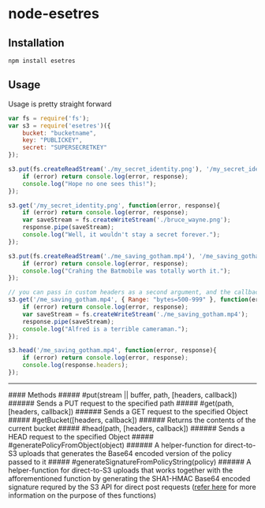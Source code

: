 # node-esetres

## Installation
`npm install esetres`

## Usage
Usage is pretty straight forward

```javascript
var fs = require('fs');
var s3 = require('esetres')({
	bucket: "bucketname",
	key: "PUBLICKEY",
	secret: "SUPERSECRETKEY"
});

s3.put(fs.createReadStream('./my_secret_identity.png'), '/my_secret_identity.png', function(error, response){
	if (error) return console.log(error, response);
	console.log("Hope no one sees this!");
});

s3.get('/my_secret_identity.png', function(error, response){
	if (error) return console.log(error, response);
	var saveStream = fs.createWriteStream('./bruce_wayne.png');
	response.pipe(saveStream);
	console.log("Well, it wouldn't stay a secret forever.");
});

s3.put(fs.createReadStream('./me_saving_gotham.mp4'), '/me_saving_gotham.mp4', function(error, response){
	if (error) return console.log(error, response);
	console.log("Crahing the Batmobile was totally worth it.");
});

// you can pass in custom headers as a second argument, and the callback third
s3.get('/me_saving_gotham.mp4', { Range: "bytes=500-999" }, function(error, response){
	if (error) return console.log(error, response);
	var saveStream = fs.createWriteStream('./me_saving_gotham.mp4');
	response.pipe(saveStream);
	console.log("Alfred is a terrible cameraman.");
});

s3.head('/me_saving_gotham.mp4', function(error, response){
	if (error) return console.log(error, response);
	console.log(response.headers);
});

```
<hr>
#### Methods
##### #put(stream || buffer, path, [headers, callback])
###### Sends a PUT request to the specified path
##### #get(path, [headers, callback])
###### Sends a GET request to the specified Object
##### #getBucket([headers, callback])
###### Returns the contents of the current bucket
##### #head(path, [headers, callback])
###### Sends a HEAD request to the specified Object
##### #generatePolicyFromObject(object)
###### A helper-function for direct-to-S3 uploads that generates the Base64 encoded version of the policy passed to it
##### #generateSignatureFromPolicyString(policy)
###### A helper-function for direct-to-S3 uploads that works together with the afforementioned function by generating the SHA1-HMAC Base64 encoded signature requred by the S3 API for direct post requests (<a href="http://aws.amazon.com/articles/1434">refer here</a> for more information on the purpose of thes functions)